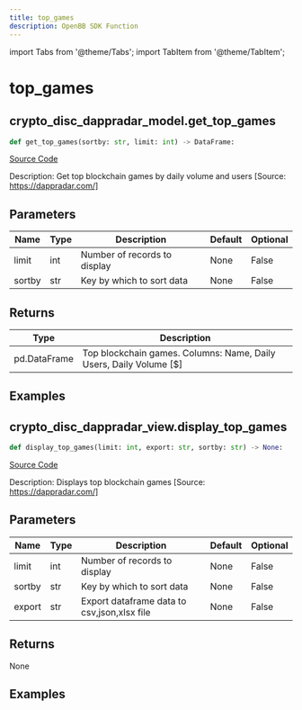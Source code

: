 ```yaml
---
title: top_games
description: OpenBB SDK Function
---
```


import Tabs from '@theme/Tabs';
import TabItem from '@theme/TabItem';

# top_games

<Tabs>
<TabItem value="model" label="Model" default>

## crypto_disc_dappradar_model.get_top_games

```python title='openbb_terminal/cryptocurrency/discovery/dappradar_model.py'
def get_top_games(sortby: str, limit: int) -> DataFrame:
```
[Source Code](https://github.com/OpenBB-finance/OpenBBTerminal/tree/main/openbb_terminal/cryptocurrency/discovery/dappradar_model.py#L164)

Description: Get top blockchain games by daily volume and users [Source: https://dappradar.com/]

## Parameters

| Name | Type | Description | Default | Optional |
| ---- | ---- | ----------- | ------- | -------- |
| limit | int | Number of records to display | None | False |
| sortby | str | Key by which to sort data | None | False |

## Returns

| Type | Description |
| ---- | ----------- |
| pd.DataFrame | Top blockchain games. Columns: Name, Daily Users, Daily Volume [$] |

## Examples



</TabItem>
<TabItem value="view" label="View">

## crypto_disc_dappradar_view.display_top_games

```python title='openbb_terminal/cryptocurrency/discovery/dappradar_view.py'
def display_top_games(limit: int, export: str, sortby: str) -> None:
```
[Source Code](https://github.com/OpenBB-finance/OpenBBTerminal/tree/main/openbb_terminal/cryptocurrency/discovery/dappradar_view.py#L61)

Description: Displays top blockchain games [Source: https://dappradar.com/]

## Parameters

| Name | Type | Description | Default | Optional |
| ---- | ---- | ----------- | ------- | -------- |
| limit | int | Number of records to display | None | False |
| sortby | str | Key by which to sort data | None | False |
| export | str | Export dataframe data to csv,json,xlsx file | None | False |

## Returns

None

## Examples



</TabItem>
</Tabs>